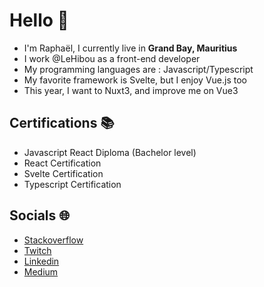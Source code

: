 # Hello 👋

- I'm Raphaël, I currently live in **Grand Bay, Mauritius**
- I work @LeHibou as a front-end developer
- My programming languages are : Javascript/Typescript
- My favorite framework is Svelte, but I enjoy Vue.js too
- This year, I want to Nuxt3, and improve me on Vue3

## Certifications 📚

- Javascript React Diploma (Bachelor level)
- React Certification
- Svelte Certification
- Typescript Certification

## Socials 🌐

- [Stackoverflow](https://stackoverflow.com/users/15721671)
- [Twitch](https://twitch.tv/LeVraiRaphael)
- [Linkedin](https://linkedin.com/in/https://www.linkedin.com/in/rapha%C3%ABl-damevin-8b14691a9/)
- [Medium](https://medium.com/@raphaeldamevin)
